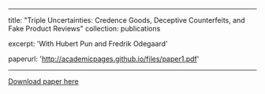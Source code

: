 

---
title: "Triple Uncertainties: Credence Goods, Deceptive Counterfeits, and Fake Product Reviews"
collection: publications

excerpt: 'With Hubert Pun and Fredrik Odegaard'

paperurl: 'http://academicpages.github.io/files/paper1.pdf'

---


[Download paper here](http://academicpages.github.io/files/paper1.pdf)


